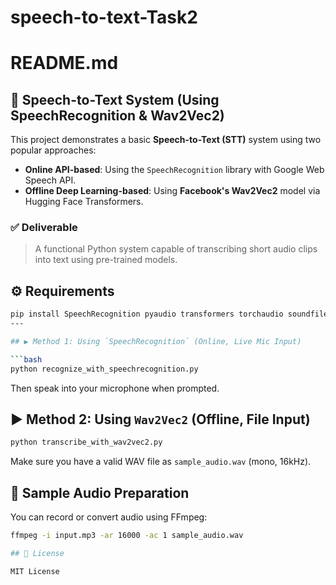 # speech-to-text-Task2

# README.md

## 🎤 Speech-to-Text System (Using SpeechRecognition & Wav2Vec2)

This project demonstrates a basic **Speech-to-Text (STT)** system using two popular approaches:
- **Online API-based**: Using the `SpeechRecognition` library with Google Web Speech API.
- **Offline Deep Learning-based**: Using **Facebook's Wav2Vec2** model via Hugging Face Transformers.

### ✅ Deliverable
> A functional Python system capable of transcribing short audio clips into text using pre-trained models.

## ⚙️ Requirements

```bash
pip install SpeechRecognition pyaudio transformers torchaudio soundfile
---

## ▶️ Method 1: Using `SpeechRecognition` (Online, Live Mic Input)

```bash
python recognize_with_speechrecognition.py
```
Then speak into your microphone when prompted.

## ▶️ Method 2: Using `Wav2Vec2` (Offline, File Input)

```bash
python transcribe_with_wav2vec2.py
```
Make sure you have a valid WAV file as `sample_audio.wav` (mono, 16kHz).

## 🧪 Sample Audio Preparation

You can record or convert audio using FFmpeg:

```bash
ffmpeg -i input.mp3 -ar 16000 -ac 1 sample_audio.wav

## 📜 License

MIT License
